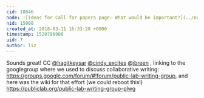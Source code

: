 ```yaml
---
cid: 18846
node: ![Ideas for Call for papers page: What would be important?](../notes/stefannibrasil/03-09-2018/ideas-for-call-for-papers-page-what-would-be-important)
nid: 15908
created_at: 2018-03-11 16:33:28 +0000
timestamp: 1520786008
uid: 7
author: liz
---
```


Sounds great! CC [@hagitkeysar](/profile/hagitkeysar) [@cindy_excites](/profile/cindy_excites) [@jbreen](/profile/jbreen) , linking to the googlegroup where we used to discuss collaborative writing: https://groups.google.com/forum/#!forum/public-lab-writing-group, and here was the wiki for that effort (we could reboot this!) https://publiclab.org/public-lab-writing-group-plwg
